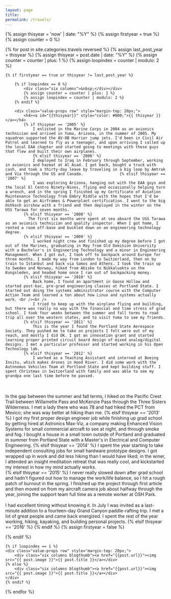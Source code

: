 ```yaml
---
layout: page
title:  
permalink: /travels/
---
```


<div class="container"> 
{% assign thisyear = 'now' | date: "%Y" %}
{% assign firstyear = true %}
{% assign counter = 0 %}

{% for post in site.categories.travels reversed %}
	{% assign last_post_year = thisyear %}
	{% assign thisyear = post.date | date: "%Y" %}
	{% assign counter = counter | plus: 1 %}
	{% assign loopindex = counter | modulo: 2 %}

	{% if firstyear == true or thisyear != last_post_year %}

		{% if loopindex == 0 %}
			<div class="six columns">&nbsp;</div></div>
			{% assign counter = counter | plus: 1 %}
			{% assign loopindex = counter | modulo: 2 %}
		{% endif %}

		<div class="value-props row" style="margin-top: 20px;">
			<h4><a id="{{thisyear}}" style="color: #000;">{{ thisyear }}</a></h4>
			{% if thisyear == '2005' %}
				I enlisted in the Marine Corps in 2004 as an avionics technician and arrived in Yuma, Arizona, in the summer of 2005. My squadron supported the AV-8B Harrier jump jets. I'd been in Civil Air Patrol and learned to fly as a teenager, and upon arriving I called up the local EAA chapter and started going to meetings with these guys that flew and built their own airplanes. 
				{% elsif thisyear == '2006' %}
				I deployed to Iraq in February through September, working in avionics and hazmat at Al Asad. I got back, bought a truck with cash, and took a thirty-day leave by traveling in a big loop by Amtrak and Via through the US and Canada.				  {% elsif thisyear == '2007' %}
				I was exploring Arizona, hanging out with the EAA guys and the local El Centro Ninety-Nines, flying and occasionally helping turn a wrench, and in the spring I finished up my Certificate of Aviation Maintenance Technology from Embry Riddle with the hopes that I'd be able to get an Airframes & Powerplant certification. I went to the big Oshkosh airshow with a friend and then deployed in the winter on the USS Tarawa for seven months.
			{% elsif thisyear == '2008' %}
			  The first six months were spent at sea aboard the USS Tarawa as an avionics technician and quality inspector. When I got home, I rented a room off-base and buckled down on an engineering technology degree. 
			{% elsif thisyear == '2009' %}
				I worked night crew and finished up my degree before I got out of the Marines, graduating in May from Old Dominion University with a Bachelor's in Engineering Technology and a minor in Engineering Management. When I got out, I took off to backpack around Europe for three months. I made my way from London to Switzerland, then on by train to Istanbul and back via Samos and Athens. I took the train up to Sweden and Norway, hiked from Abisko to Nikkaluokta on the Kungsleden, and headed home once I ran out of backpacking money. 
			{% elsif thisyear == '2010' %}
				Back home, I found an apartment in Goose Hollow and started post-bac, pre-grad engineering classes at Portland State. I started out doing the systems administrator course with the Computer Action Team and learned a ton about how Linux and systems actually work. <br /><br />
				I tried to keep up with the airplane flying and building, but there was really no way with the financial and time stress of grad school. I took four weeks between the summer and fall terms to road trip all over the western states, and to visit Yuma to see my friends. 
			{% elsif thisyear == '2011' %}
				This is the year I found the Portland State Aerospace Society. They pushed me to take on projects I felt were out of my reach, and mostly I did OK. I got an innovation grant and started learning proper printed circuit board design of mixed analog/digital designs. I met a particular professor and started working in his Open Technology lab.
			{% elsif thisyear == '2012' %}
				I worked as a Teaching Assistant and interned at Boeing Insitu, which makes drones in Hood River. I did some work with the Autonomus Vehicles Team at Portland State and kept building stuff. I spent Christmas in Switzerland with family and was able to see my grandpa one last time before he passed. 
<br /><br />In the gap between the summer and fall terms, I hiked on the Pacific Crest Trail between Willamette Pass and McKenzie Pass through the Three Sisters Wilderness. I met a lady there who was 78 and had hiked the PCT from Mexico; she was way better at hiking than me.
			{% elsif thisyear == '2013' %}
				I got my first proper design engineer job while finishing up grad school by getting hired at Astronics Max-Viz, a company making Enhanced Vision Systems for small commercial aircraft to see at night, and through smoke and fog. I bought a house in a small town outside of Portland and graduated in summer from Portland State with a Master's in Electrical and Computer Engineering. 
			{% elsif thisyear == '2014' %}
				I spent the year starting to take independent consulting jobs for small hardware prototype designs. I got wrapped up in work and did less hiking than I would have liked; in the winer, I attended an insight meditation retreat that was really cool, and kickstarted my interest in how my mind actually works.  
			{% elsif thisyear == '2015' %}
				I never really slowed down after grad school and hadn't figured out how to manage the work/life balance, so I hit a rough patch of burnout in the spring. I finished up the project through first article and then moved on from my aircraft camera job about halfway through the year, joining the support team full time as a remote worker at OSH Park. 
				<br /><br />I had excellent timing without knowing it. In July I was invited as a last-minute addition to a fourteen-day Grand Canyon paddle-rafting trip. I met a lot of great people and came back energized. I spent the rest of the year working, hiking, kayaking, and building personal projects. 
			{% elsif thisyear == '2016' %}
			{% endif %}
			{% assign firstyear = false %}
		</div>
	{% endif %}

	{% if loopindex == 1 %}
	<div class="value-props row" style="margin-top: 20px;">
		<div class="six columns blogthumb"><a href="{{post.url}}"><img src="{{ post.image }}">{{ post.title }}</a></div>
	{% else %}
		<div class="six columns blogthumb"><a href="{{post.url}}"><img src="{{ post.image }}">{{ post.title }}</a></div>
	</div>
	{% endif %}
		
{% endfor %}

</div>
